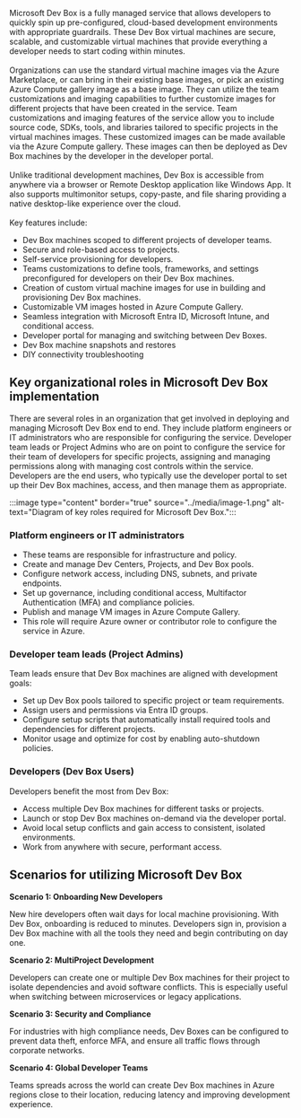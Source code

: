 Microsoft Dev Box is a fully managed service that allows developers to quickly spin up pre-configured, cloud-based development environments with appropriate guardrails. These Dev Box virtual machines are secure, scalable, and customizable virtual machines that provide everything a developer needs to start coding within minutes.<br><br>Organizations can use the standard virtual machine images via the Azure Marketplace, or can bring in their existing base images, or pick an existing Azure Compute gallery image as a base image. They can utilize the team customizations and imaging capabilities to further customize images for different projects that have been created in the service. Team customizations and imaging features of the service allow you to include source code, SDKs, tools, and libraries tailored to specific projects in the virtual machines images. These customized images can be made available via the Azure Compute gallery. These images can then be deployed as Dev Box machines by the developer in the developer portal. <br><br>Unlike traditional development machines, Dev Box is accessible from anywhere via a browser or Remote Desktop application like Windows App. It also supports multimonitor setups, copy-paste, and file sharing providing a native desktop-like experience over the cloud.<br><br>Key features include:

- Dev Box machines scoped to different projects of developer teams.
- Secure and role-based access to projects. 
- Self-service provisioning for developers.
- Teams customizations to define tools, frameworks, and settings preconfigured for developers on their Dev Box machines.
- Creation of custom virtual machine images for use in building and provisioning Dev Box machines.
- Customizable VM images hosted in Azure Compute Gallery.
- Seamless integration with Microsoft Entra ID, Microsoft Intune, and conditional access.
- Developer portal for managing and switching between Dev Boxes.
- Dev Box machine snapshots and restores
- DIY connectivity troubleshooting

## Key organizational roles in Microsoft Dev Box implementation

There are several roles in an organization that get involved in deploying and managing Microsoft Dev Box end to end. They include platform engineers or IT administrators who are responsible for configuring the service. Developer team leads or Project Admins who are on point to configure the service for their team of developers for specific projects, assigning and managing permissions along with managing cost controls within the service. Developers are the end users, who typically use the developer portal to set up their Dev Box machines, access, and then manage them as appropriate. 

:::image type="content" border="true" source="../media/image-1.png" alt-text="Diagram of key roles required for Microsoft Dev Box.":::

### Platform engineers or IT administrators

- These teams are responsible for infrastructure and policy.
- Create and manage Dev Centers, Projects, and Dev Box pools.
- Configure network access, including DNS, subnets, and private endpoints.
- Set up governance, including conditional access, Multifactor Authentication (MFA) and compliance policies.
- Publish and manage VM images in Azure Compute Gallery.
- This role will require Azure owner or contributor role to configure the service in Azure.

### Developer team leads (Project Admins)

Team leads ensure that Dev Box machines are aligned with development goals:

- Set up Dev Box pools tailored to specific project or team requirements.
- Assign users and permissions via Entra ID groups.
- Configure setup scripts that automatically install required tools and dependencies for different projects.
- Monitor usage and optimize for cost by enabling auto-shutdown policies.

### Developers (Dev Box Users)

Developers benefit the most from Dev Box:

- Access multiple Dev Box machines for different tasks or projects.
- Launch or stop Dev Box machines on-demand via the developer portal.
- Avoid local setup conflicts and gain access to consistent, isolated environments.
- Work from anywhere with secure, performant access.


## Scenarios for utilizing Microsoft Dev Box

**Scenario 1: Onboarding New Developers**

New hire developers often wait days for local machine provisioning. With Dev Box, onboarding is reduced to minutes. Developers sign in, provision a Dev Box machine with all the tools they need and begin contributing on day one.

**Scenario 2: MultiProject Development**

Developers can create one or multiple Dev Box machines for their project to isolate dependencies and avoid software conflicts. This is especially useful when switching between microservices or legacy applications.

**Scenario 3: Security and Compliance**

For industries with high compliance needs, Dev Boxes can be configured to prevent data theft, enforce MFA, and ensure all traffic flows through corporate networks.

**Scenario 4: Global Developer Teams**

Teams spreads across the world can create Dev Box machines in Azure regions close to their location, reducing latency and improving development experience.